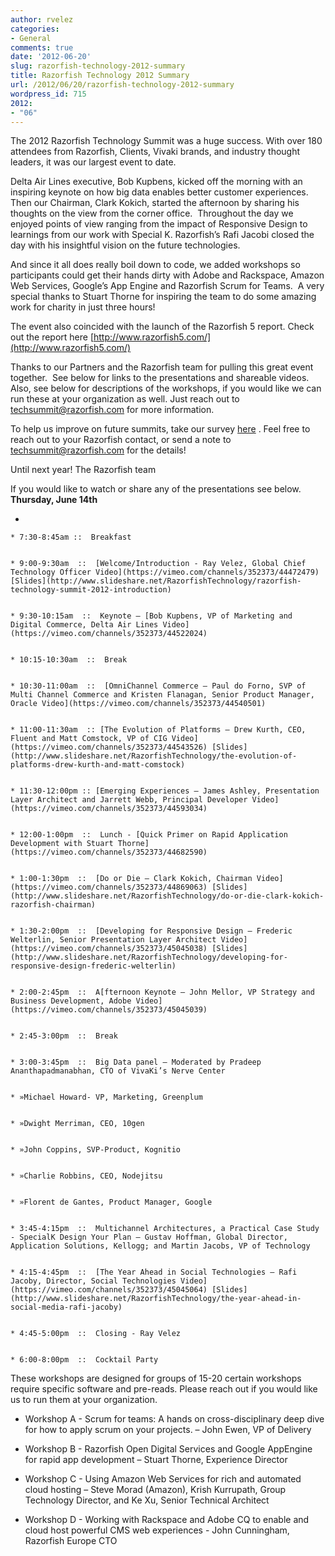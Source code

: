 ```yaml
---
author: rvelez
categories:
- General
comments: true
date: '2012-06-20'
slug: razorfish-technology-2012-summary
title: Razorfish Technology 2012 Summary
url: /2012/06/20/razorfish-technology-2012-summary
wordpress_id: 715
2012:
- "06"
---
```



The 2012 Razorfish Technology Summit was a huge success. With over 180 attendees from Razorfish, Clients, Vivaki brands, and industry thought leaders, it was our largest event to date.





Delta Air Lines executive, Bob Kupbens, kicked off the morning with an inspiring keynote on how big data enables better customer experiences.  Then our Chairman, Clark Kokich, started the afternoon by sharing his thoughts on the view from the corner office.  Throughout the day we enjoyed points of view ranging from the impact of Responsive Design to learnings from our work with Special K. Razorfish’s Rafi Jacobi closed the day with his insightful vision on the future technologies.



And since it all does really boil down to code, we added workshops so participants could get their hands dirty with Adobe and Rackspace, Amazon Web Services, Google’s App Engine and Razorfish Scrum for Teams.  A very special thanks to Stuart Thorne for inspiring the team to do some amazing work for charity in just three hours!

The event also coincided with the launch of the Razorfish 5 report. Check out the report here [http://www.razorfish5.com/](http://www.razorfish5.com/)

Thanks to our Partners and the Razorfish team for pulling this great event together.  See below for links to the presentations and shareable videos. Also, see below for descriptions of the workshops, if you would like we can run these at your organization as well. Just reach out to techsummit@razorfish.com for more information. 

To help us improve on future summits, take our survey [here](https://docs.google.com/spreadsheet/viewform?fromEmail=true&formkey=dDBJWEJYbkhJS2I1SllaQnpqaWMtX0E6MQ) . Feel free to reach out to your Razorfish contact, or send a note to techsummit@razorfish.com for the details!

Until next year!
The Razorfish team

If you would like to watch or share any of the presentations see below. 
**Thursday, June 14th**



	
  * 

	
    * 7:30-8:45am ::  Breakfast

	
    * 9:00-9:30am  ::  [Welcome/Introduction - Ray Velez, Global Chief Technology Officer Video](https://vimeo.com/channels/352373/44472479) [Slides](http://www.slideshare.net/RazorfishTechnology/razorfish-technology-summit-2012-introduction)

	
    * 9:30-10:15am  ::  Keynote – [Bob Kupbens, VP of Marketing and Digital Commerce, Delta Air Lines Video](https://vimeo.com/channels/352373/44522024)

	
    * 10:15-10:30am  ::  Break

	
    * 10:30-11:00am  ::  [OmniChannel Commerce – Paul do Forno, SVP of Multi Channel Commerce and Kristen Flanagan, Senior Product Manager, Oracle Video](https://vimeo.com/channels/352373/44540501)

	
    * 11:00-11:30am  :: [The Evolution of Platforms – Drew Kurth, CEO, Fluent and Matt Comstock, VP of CIG Video](https://vimeo.com/channels/352373/44543526) [Slides](http://www.slideshare.net/RazorfishTechnology/the-evolution-of-platforms-drew-kurth-and-matt-comstock)

	
    * 11:30-12:00pm :: [Emerging Experiences – James Ashley, Presentation Layer Architect and Jarrett Webb, Principal Developer Video](https://vimeo.com/channels/352373/44593034)

	
    * 12:00-1:00pm  ::  Lunch - [Quick Primer on Rapid Application Development with Stuart Thorne](https://vimeo.com/channels/352373/44682590)

	
    * 1:00-1:30pm  ::  [Do or Die – Clark Kokich, Chairman Video](https://vimeo.com/channels/352373/44869063) [Slides](http://www.slideshare.net/RazorfishTechnology/do-or-die-clark-kokich-razorfish-chairman)

	
    * 1:30-2:00pm  ::  [Developing for Responsive Design – Frederic Welterlin, Senior Presentation Layer Architect Video](https://vimeo.com/channels/352373/45045038) [Slides](http://www.slideshare.net/RazorfishTechnology/developing-for-responsive-design-frederic-welterlin)

	
    * 2:00-2:45pm  ::  A[fternoon Keynote – John Mellor, VP Strategy and Business Development, Adobe Video](https://vimeo.com/channels/352373/45045039)

	
    * 2:45-3:00pm  ::  Break

	
    * 3:00-3:45pm  ::  Big Data panel – Moderated by Pradeep Ananthapadmanabhan, CTO of VivaKi’s Nerve Center

	
    * »Michael Howard- VP, Marketing, Greenplum

	
    * »Dwight Merriman, CEO, 10gen

	
    * »John Coppins, SVP-Product, Kognitio

	
    * »Charlie Robbins, CEO, Nodejitsu

	
    * »Florent de Gantes, Product Manager, Google

	
    * 3:45-4:15pm  ::  Multichannel Architectures, a Practical Case Study - SpecialK Design Your Plan – Gustav Hoffman, Global Director, Application Solutions, Kellogg; and Martin Jacobs, VP of Technology

	
    * 4:15-4:45pm  ::  [The Year Ahead in Social Technologies – Rafi Jacoby, Director, Social Technologies Video](https://vimeo.com/channels/352373/45045064) [Slides](http://www.slideshare.net/RazorfishTechnology/the-year-ahead-in-social-media-rafi-jacoby)

	
    * 4:45-5:00pm  ::  Closing - Ray Velez

	
    * 6:00-8:00pm  ::  Cocktail Party





These workshops are designed for groups of 15-20 certain workshops require specific software and pre-reads. Please reach out if you would like us to run them at your organization. 



	
  * Workshop A - Scrum for teams: A hands on cross-disciplinary deep dive for how to apply scrum on your projects. – John Ewen, VP of Delivery

	
  * Workshop B - Razorfish Open Digital Services and Google AppEngine for rapid app development – Stuart Thorne, Experience Director

	
  * Workshop C - Using Amazon Web Services for rich and automated cloud hosting – Steve Morad (Amazon), Krish Kurrupath, Group Technology Director, and Ke Xu, Senior Technical Architect

	
  * Workshop D - Working with Rackspace and Adobe CQ to enable and cloud host powerful CMS web experiences - John Cunningham, Razorfish Europe CTO

